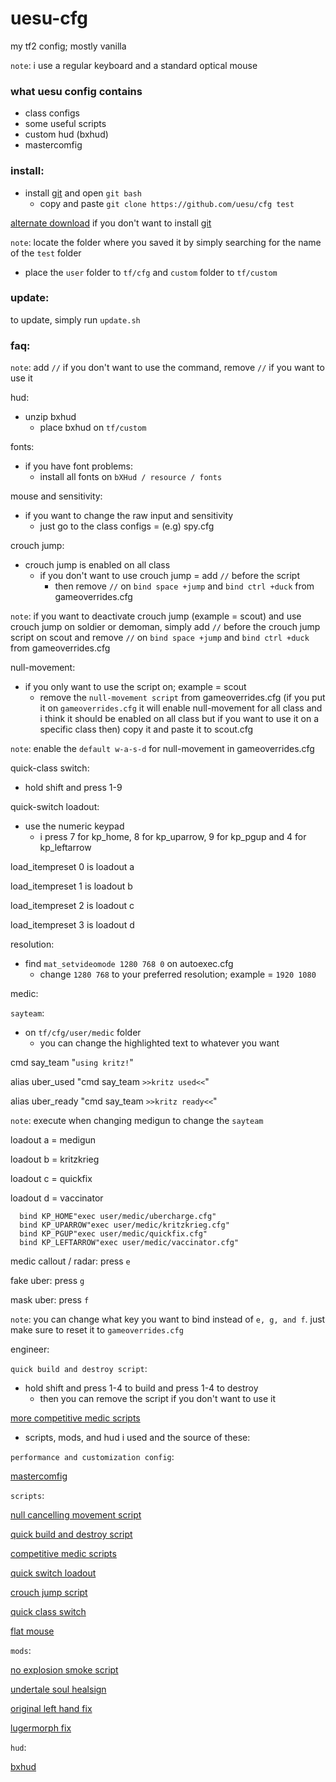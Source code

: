 # uesu-cfg

my tf2 config; mostly vanilla

`note`: i use a regular keyboard and a standard optical mouse

<h3>what uesu config contains
</h3>

* class configs
* some useful scripts
* custom hud (bxhud)
* mastercomfig

<h3>install:
</h3>

- install [git](https://gitforwindows.org/) and open `git bash`
    - copy and paste `git clone https://github.com/uesu/cfg test`
    
[alternate download](https://github.com/uesu/cfg/releases) if you don't want to install [git](https://gitforwindows.org/)

`note`: locate the folder where you saved it by simply searching for the name of the `test` folder

* place the `user` folder to `tf/cfg` and `custom` folder to `tf/custom`

<h3>
update:
</h3>

to update, simply run `update.sh`

<h3>
faq:
</h3>

`note`: add `//` if you don't want to use the command, remove `//` if you want to use it

hud:

- unzip bxhud
    - place bxhud on `tf/custom`

fonts:

- if you have font problems: 
  - install all fonts on 
`bXHud / resource / fonts`

mouse and sensitivity:

- if you want to change the raw input and sensitivity
  - just go to the class configs = (e.g) spy.cfg

crouch jump:

- crouch jump is enabled on all class
  - if you don't want to use crouch jump = add `//` before the script
    - then remove `//` on `bind space +jump` and `bind ctrl +duck` from gameoverrides.cfg

`note`: if you want to deactivate crouch jump (example = scout) and use crouch jump on soldier or demoman, simply add `//` before the crouch jump script on scout and remove `//` on `bind space +jump` and `bind ctrl +duck` from gameoverrides.cfg

null-movement:

- if you only want to use the script on; example = scout
    - remove the `null-movement script` from gameoverrides.cfg (if you put it on `gameoverrides.cfg` it will enable null-movement for all class and i think it should be enabled on all class but if you want to use it on a specific class then) copy it and paste it to scout.cfg
        
`note`: enable the `default w-a-s-d` for null-movement in gameoverrides.cfg

quick-class switch:

- hold shift and press 1-9

quick-switch loadout:

- use the numeric keypad
    - i press 7 for kp_home, 8 for kp_uparrow, 9 for kp_pgup and 4 for kp_leftarrow 

load_itempreset 0 is loadout a

load_itempreset 1 is loadout b

load_itempreset 2 is loadout c

load_itempreset 3 is loadout d

resolution:

- find `mat_setvideomode 1280 768 0` on autoexec.cfg
  - change `1280 768` to your preferred resolution; example = `1920 1080`
 
medic:

`sayteam`:

  - on `tf/cfg/user/medic` folder
    - you can change the highlighted text to whatever you want
    
cmd say_team "`using kritz!`"

alias uber_used "cmd say_team `>>kritz used<<`"

alias uber_ready "cmd say_team `>>kritz ready<<`"

`note`: execute when changing medigun to change the `sayteam`

loadout a = medigun

loadout b = kritzkrieg

loadout c = quickfix

loadout d = vaccinator

      bind KP_HOME"exec user/medic/ubercharge.cfg"
      bind KP_UPARROW"exec user/medic/kritzkrieg.cfg"
      bind KP_PGUP"exec user/medic/quickfix.cfg" 
      bind KP_LEFTARROW"exec user/medic/vaccinator.cfg" 
      
medic callout / radar: press `e`
       
fake uber: press `g`

mask uber: press `f`
  
`note`: you can change what key you want to bind instead of `e, g, and f`. just make sure to reset it to `gameoverrides.cfg`

engineer:

`quick build and destroy script`:

- hold shift and press 1-4 to build and press 1-4 to destroy
    - then you can remove the script if you don't want to use it

[more competitive medic scripts](https://gist.github.com/marcinof/2981918)

* scripts, mods, and hud i used and the source of these:

`performance and customization config`:

[mastercomfig](https://mastercomfig.com)

`scripts`:

[null cancelling movement script](https://github.com/mastercomfig/mastercomfig/releases/latest/download/mastercomfig-null-cancelling-movement-addon.vpk)

[quick build and destroy script](https://www.reddit.com/r/tf2/comments/94volb/quick_build_and_destroy_script/)

[competitive medic scripts](https://github.com/mastercoms/configs/tree/master/games/tf2/cfg/user)

[quick switch loadout](https://www.reddit.com/r/Tf2Scripts/comments/1ol0z0/help_how_do_i_bind_a_key_to_change_loadout/)

[crouch jump script](https://gamebanana.com/scripts/7982)

[quick class switch](https://gamebanana.com/scripts/3908)

[flat mouse](https://github.com/mastercomfig/mastercomfig/releases/latest/download/mastercomfig-flat-mouse-addon.vpk)

`mods`:

[no explosion smoke script](https://www.teamfortress.tv/25647/no-explosion-smoke-script)

[undertale soul healsign](https://gamebanana.com/effects/5460)

[original left hand fix](https://gamebanana.com/skins/165167)

[lugermorph fix](https://gamebanana.com/skins/160583)

`hud`:

[bxhud](https://github.com/Hypnootize/BX-Hud)
